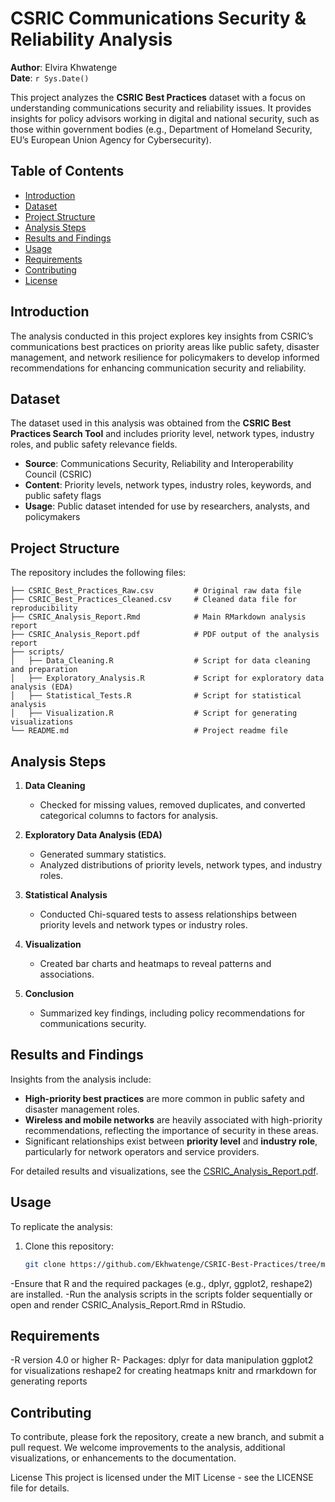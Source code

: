 # CSRIC Communications Security & Reliability Analysis

**Author**: Elvira Khwatenge  
**Date**: `r Sys.Date()`

This project analyzes the **CSRIC Best Practices** dataset with a focus on understanding communications security and reliability issues. It provides insights for policy advisors working in digital and national security, such as those within government bodies (e.g., Department of Homeland Security, EU’s European Union Agency for Cybersecurity).

## Table of Contents

- [Introduction](#introduction)
- [Dataset](#dataset)
- [Project Structure](#project-structure)
- [Analysis Steps](#analysis-steps)
- [Results and Findings](#results-and-findings)
- [Usage](#usage)
- [Requirements](#requirements)
- [Contributing](#contributing)
- [License](#license)

## Introduction

The analysis conducted in this project explores key insights from CSRIC’s communications best practices on priority areas like public safety, disaster management, and network resilience for policymakers to develop informed recommendations for enhancing communication security and reliability.

## Dataset

The dataset used in this analysis was obtained from the **CSRIC Best Practices Search Tool** and includes priority level, network types, industry roles, and public safety relevance fields.

- **Source**: Communications Security, Reliability and Interoperability Council (CSRIC)
- **Content**: Priority levels, network types, industry roles, keywords, and public safety flags
- **Usage**: Public dataset intended for use by researchers, analysts, and policymakers

## Project Structure

The repository includes the following files:

```plaintext
├── CSRIC_Best_Practices_Raw.csv         # Original raw data file
├── CSRIC_Best_Practices_Cleaned.csv     # Cleaned data file for reproducibility
├── CSRIC_Analysis_Report.Rmd            # Main RMarkdown analysis report
├── CSRIC_Analysis_Report.pdf            # PDF output of the analysis report
├── scripts/
│   ├── Data_Cleaning.R                  # Script for data cleaning and preparation
│   ├── Exploratory_Analysis.R           # Script for exploratory data analysis (EDA)
│   ├── Statistical_Tests.R              # Script for statistical analysis
│   ├── Visualization.R                  # Script for generating visualizations
└── README.md                            # Project readme file
```
## Analysis Steps

1. **Data Cleaning**
   - Checked for missing values, removed duplicates, and converted categorical columns to factors for analysis.

2. **Exploratory Data Analysis (EDA)**
   - Generated summary statistics.
   - Analyzed distributions of priority levels, network types, and industry roles.

3. **Statistical Analysis**
   - Conducted Chi-squared tests to assess relationships between priority levels and network types or industry roles.

4. **Visualization**
   - Created bar charts and heatmaps to reveal patterns and associations.

5. **Conclusion**
   - Summarized key findings, including policy recommendations for communications security.

## Results and Findings

Insights from the analysis include:

- **High-priority best practices** are more common in public safety and disaster management roles.
- **Wireless and mobile networks** are heavily associated with high-priority recommendations, reflecting the importance of security in these areas.
- Significant relationships exist between **priority level** and **industry role**, particularly for network operators and service providers.

For detailed results and visualizations, see the [CSRIC_Analysis_Report.pdf](CSRIC_Analysis_Report.pdf).

## Usage

To replicate the analysis:

1. Clone this repository:

   ```bash
   git clone https://github.com/Ekhwatenge/CSRIC-Best-Practices/tree/main
   ```

-Ensure that R and the required packages (e.g., dplyr, ggplot2, reshape2) are installed.
-Run the analysis scripts in the scripts folder sequentially or open and render CSRIC_Analysis_Report.Rmd in RStudio.

## Requirements
-R version 4.0 or higher
R- Packages:
dplyr for data manipulation
ggplot2 for visualizations
reshape2 for creating heatmaps
knitr and rmarkdown for generating reports

## Contributing
To contribute, please fork the repository, create a new branch, and submit a pull request. We welcome improvements to the analysis, additional visualizations, or enhancements to the documentation.

License
This project is licensed under the MIT License - see the LICENSE file for details.


